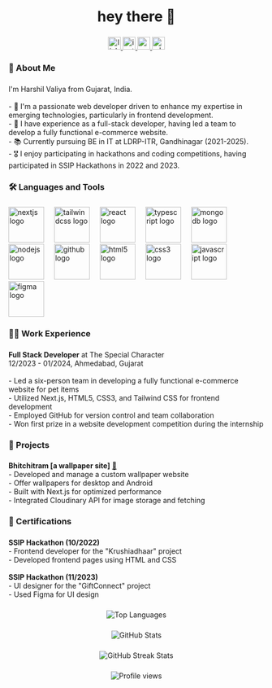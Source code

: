###

<h1 align="center">hey there 👋</h1>

###

<div align="center">
  <a href="https://www.linkedin.com/in/harshil-valiya" target="_blank">
    <img src="https://img.shields.io/static/v1?message=LinkedIn&logo=linkedin&label=&color=0077B5&logoColor=white&labelColor=&style=for-the-badge" height="25" alt="linkedin logo"  />
  </a>
  <a href="https://www.instagram.com/harshil_valiya/" target="_blank">
    <img src="https://img.shields.io/static/v1?message=Instagram&logo=instagram&label=&color=E4405F&logoColor=white&labelColor=&style=for-the-badge" height="25" alt="instagram logo"  />
  </a>
  <a href="mailto:harshilvaliya40@gmail.com" target="_blank">
    <img src="https://img.shields.io/static/v1?message=Gmail&logo=gmail&label=&color=D14836&logoColor=white&labelColor=&style=for-the-badge" height="25" alt="gmail logo"  />
  </a>
  <a href="https://wa.me/8511855200" target="_blank">
    <img src="https://img.shields.io/static/v1?message=Whatsapp&logo=whatsapp&label=&color=25D366&logoColor=white&labelColor=&style=for-the-badge" height="25" alt="whatsapp logo"  />
  </a>
</div>


###

<h3 align="left">🙋 About Me</h3>

###

<p align="left">I'm Harshil Valiya from Gujarat, India.<br><br>- 🔭 I'm a passionate web developer driven to enhance my expertise in emerging technologies, particularly in frontend development.<br>- 💼 I have experience as a full-stack developer, having led a team to develop a fully functional e-commerce website.<br>- 📚 Currently pursuing BE in IT at LDRP-ITR, Gandhinagar (2021-2025).<br>- 🎖️ I enjoy participating in hackathons and coding competitions, having participated in SSIP Hackathons in 2022 and 2023.</p>

###

<h3 align="left">🛠 Languages and Tools</h3>

###

<div align="left">
  <img src="https://cdn.jsdelivr.net/gh/devicons/devicon/icons/nextjs/nextjs-original.svg" height="70" alt="nextjs logo"  />
  <img width="12" />
  <img src="https://cdn.jsdelivr.net/gh/devicons/devicon/icons/tailwindcss/tailwindcss-original-wordmark.svg" height="70" alt="tailwindcss logo"  />
  <img width="12" />
  <img src="https://cdn.jsdelivr.net/gh/devicons/devicon/icons/react/react-original.svg" height="70" alt="react logo"  />
  <img width="12" />
  <img src="https://cdn.jsdelivr.net/gh/devicons/devicon/icons/typescript/typescript-original.svg" height="70" alt="typescript logo"  />
  <img width="12" />
  <img src="https://cdn.jsdelivr.net/gh/devicons/devicon/icons/mongodb/mongodb-original.svg" height="70" alt="mongodb logo"  />
  <img width="12" />
  <img src="https://cdn.jsdelivr.net/gh/devicons/devicon/icons/nodejs/nodejs-original.svg" height="70" alt="nodejs logo"  />
  <img width="12" />
  <img src="https://cdn.jsdelivr.net/gh/devicons/devicon/icons/github/github-original.svg" height="70" alt="github logo"  />
  <img width="12" />
  <img src="https://cdn.jsdelivr.net/gh/devicons/devicon/icons/html5/html5-original.svg" height="70" alt="html5 logo"  />
  <img width="12" />
  <img src="https://cdn.jsdelivr.net/gh/devicons/devicon/icons/css3/css3-original.svg" height="70" alt="css3 logo"  />
  <img width="12" />
  <img src="https://cdn.jsdelivr.net/gh/devicons/devicon/icons/javascript/javascript-original.svg" height="70" alt="javascript logo"  />
  <img width="12" />
  <img src="https://cdn.jsdelivr.net/gh/devicons/devicon/icons/figma/figma-original.svg" height="70" alt="figma logo"  />
</div>

###

<h3 align="left">🧑‍💻 Work Experience</h3>


###

<p align="left">
<strong>Full Stack Developer</strong> at The Special Character<br>
12/2023 - 01/2024, Ahmedabad, Gujarat<br><br>
- Led a six-person team in developing a fully functional e-commerce website for pet items<br>
- Utilized Next.js, HTML5, CSS3, and Tailwind CSS for frontend development<br>
- Employed GitHub for version control and team collaboration<br>
- Won first prize in a website development competition during the internship
</p>

###

<h3 align="left">📁 Projects</h3>

###

<p align="left">
<strong>Bhitchitram [a wallpaper site]</strong>
<a href="https://bhitchitram.netlify.app/">🔗</a><br>
- Developed and manage a custom wallpaper website<br>
- Offer wallpapers for desktop and Android<br>
- Built with Next.js for optimized performance<br>
- Integrated Cloudinary API for image storage and fetching
</p>

###

<h3 align="left">📃 Certifications</h3>

###

<p align="left">
<strong>SSIP Hackathon (10/2022)</strong><br>
- Frontend developer for the "Krushiadhaar" project<br>
- Developed frontend pages using HTML and CSS<br><br>
<strong>SSIP Hackathon (11/2023)</strong><br>
- UI designer for the "GiftConnect" project<br>
- Used Figma for UI design
</p>



###

<div align="center">
  <img src="https://github-readme-stats.vercel.app/api/top-langs/?username=harshilvaliya&layout=compact&theme=radical" alt="Top Languages" />
</div>

###

<div align="center">
  <img src="https://github-readme-stats.vercel.app/api?username=harshilvaliya&show_icons=true&theme=radical" alt="GitHub Stats" />
</div>

###

<div align="center">
  <img src="https://github-readme-streak-stats.herokuapp.com?user=harshilvaliya&theme=radical" alt="GitHub Streak Stats" />
</div>

###

<div align="center">
  <img src="https://komarev.com/ghpvc/?username=harshilvaliya&label=Profile%20views&color=0e75b6&style=flat" alt="Profile views" />
</div>
